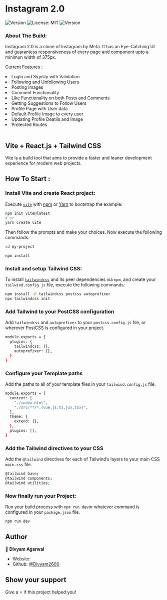 # Instagram 2.0

<p>
  <img alt="Version" src="https://img.shields.io/badge/version-0.1.0-blue.svg?cacheSeconds=2592000" />
  <img alt="License: MIT" src="https://img.shields.io/badge/License-MIT-yellow.svg" />
  <img alt="Version" src="https://img.shields.io/badge/Instagram-Clone-brightgreen" />
</p>

### About The Build:

Instagram 2.0 is a clone of Instagram by Meta. It has an Eye-Catching UI and guarantess responsiveness of every page and component upto a minimun width of 375px.
<br />

Current Features :

<li>LogIn and SignUp with Validation</li>
<li>Following and Unfollowing Users</li>
<li>Posting Images</li>
<li>Comment Functionality</li>
<li>Like Functionality on both Posts and Comments</li>
<li>Getting Suggestions to Follow Users</li>
<li>Profile Page with User data</li>
<li>Default Profile Image to every user</li>
<li>Updating Profile Deatils and Image</li>
<li>Protected Routes</li>
<br/>

## Vite + React.js + Tailwind CSS

Vite is a build tool that aims to provide a faster and leaner development experience for modern web projects.

## How To Start :

### Install Vite and create React project:

Execute [`vite`](https://vitejs.dev/guide/#scaffolding-your-first-vite-project) with [npm](https://docs.npmjs.com/cli/init) or [Yarn](https://yarnpkg.com/lang/en/docs/cli/create/) to bootstrap the example:

```bash
npm init vite@latest
# or
yarn create vite
```

Then follow the prompts and make your choices.
Now execute the following commands:

```bash
cd my-project

npm install
```

### Install and setup Tailwind CSS:

To install [`tailwindcss`](https://tailwindcss.com/docs/installation/using-postcss) and its peer dependencies via `npm`, and create your `tailwind.config.js` file, execute the following commands:

```bash
npm install -D tailwindcss postcss autoprefixer
npx tailwindcss init
```

### Add Tailwind to your PostCSS configuration

Add `tailwindcss` and `autoprefixer` to your `postcss.config.js` file, or wherever PostCSS is configured in your project.

```bash
module.exports = {
  plugins: {
    tailwindcss: {},
    autoprefixer: {},
  }
}
```

### Configure your Template paths

Add the paths to all of your template files in your `tailwind.config.js` file.

```bash
module.exports = {
  content: [
    "./index.html",
    "./src/**/*.{vue,js,ts,jsx,tsx}",
  ],
  theme: {
    extend: {},
  },
  plugins: [],
}
```

### Add the Tailwind directives to your CSS

Add the `@tailwind` directives for each of Tailwind’s layers to your main CSS `main.css` file.

```bash
@tailwind base;
@tailwind components;
@tailwind utilities;
```

### Now finally run your Project:

Run your build process with `npm run dev`or whatever command is configured in your `package.json` file.

```bash
npm run dev
```

## Author

👤 **Divyam Agarwal**

- Website:
- Github: [@Divyam2600](https://github.com/Divyam2600)

## Show your support

Give a ⭐️ if this project helped you!
